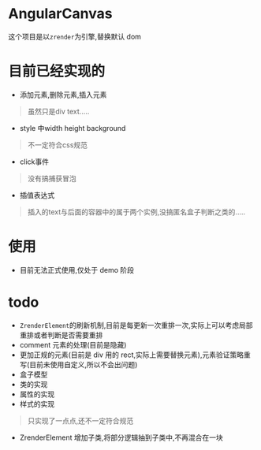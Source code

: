 # AngularCanvas

这个项目是以`zrender`为引擎,替换默认 dom
# 目前已经实现的
- 添加元素,删除元素,插入元素
> 虽然只是div text.....
- style 中width height background
> 不一定符合css规范
- click事件
> 没有搞捕获冒泡
- 插值表达式
>插入的text与后面的容器中的属于两个实例,没搞匿名盒子判断之类的.....

# 使用

- 目前无法正式使用,仅处于 demo 阶段
# todo

- `ZrenderElement`的刷新机制,目前是每更新一次重排一次,实际上可以考虑局部重排或者判断是否需要重排
- comment 元素的处理(目前是隐藏)
- 更加正规的元素(目前是 div 用的 rect,实际上需要替换元素),元素验证策略重写(目前未使用自定义,所以不会出问题)
- 盒子模型
- 类的实现
- 属性的实现
- 样式的实现
> 只实现了一点点,还不一定符合规范
- ZrenderElement 增加子类,将部分逻辑抽到子类中,不再混合在一块

